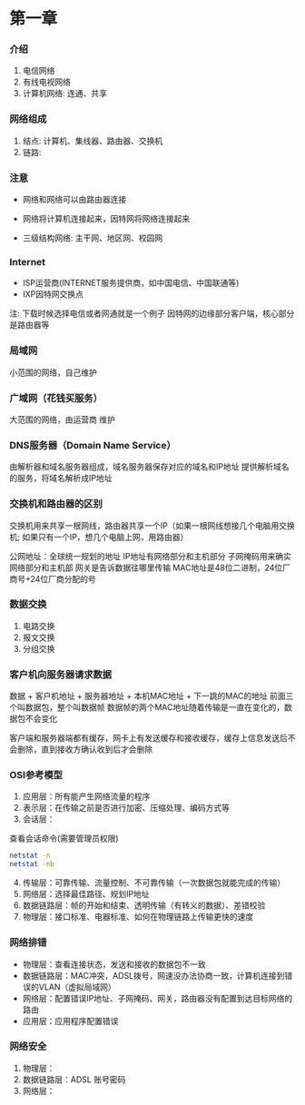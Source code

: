 # 第一章


### 介绍

1. 电信网络
2. 有线电视网络
3. 计算机网络: 连通、共享


### 网络组成

1. 结点: 计算机、集线器、路由器、交换机
2. 链路: 


### 注意

* 网络和网络可以由路由器连接
* 网络将计算机连接起来，因特网将网络连接起来

* 三级结构网络: 主干网、地区网、校园网


### Internet

* ISP运营商(INTERNET服务提供商，如中国电信、中国联通等)
* IXP因特网交换点

注: 下载时候选择电信或者网通就是一个例子
因特网的边缘部分客户端，核心部分是路由器等


### 局域网

小范围的网络，自己维护


### 广域网（花钱买服务）

大范围的网络，由运营商 维护


### DNS服务器（Domain Name Service）

由解析器和域名服务器组成，域名服务器保存对应的域名和IP地址
提供解析域名的服务，将域名解析成IP地址


### 交换机和路由器的区别

交换机用来共享一根网线，路由器共享一个IP（如果一根网线想接几个电脑用交换机; 如果只有一个IP，想几个电脑上网，用路由器）

公网地址：全球统一规划的地址
IP地址有网络部分和主机部分
子网掩码用来确实网络部分和主机部
网关是告诉数据往哪里传输
MAC地址是48位二进制，24位厂商号+24位厂商分配的号


### 数据交换

1. 电路交换
2. 报文交换
3. 分组交换


### 客户机向服务器请求数据

数据 + 客户机地址 + 服务器地址 + 本机MAC地址 + 下一跳的MAC的地址
前面三个叫数据包，整个叫数据帧
数据帧的两个MAC地址随着传输是一直在变化的，数据包不会变化

客户端和服务器端都有缓存，网卡上有发送缓存和接收缓存，缓存上信息发送后不会删除，直到接收方确认收到后才会删除


### OSI参考模型

1. 应用层：所有能产生网络流量的程序
2. 表示层：在传输之前是否进行加密、压缩处理、编码方式等
3. 会话层：

查看会话命令(需要管理员权限)

```sh
netstat -n
netstat -nb
```

4. 传输层：可靠传输、流量控制、不可靠传输（一次数据包就能完成的传输）
5. 网络层：选择最佳路径、规划IP地址
6. 数据链路层：帧的开始和结束、透明传输（有转义的数据）、差错校验
7. 物理层：接口标准、电器标准、如何在物理链路上传输更快的速度


### 网络排错

* 物理层：查看连接状态，发送和接收的数据包不一致
* 数据链路层：MAC冲突，ADSL拨号，网速没办法协商一致，计算机连接到错误的VLAN（虚拟局域网）
* 网络层：配置错误IP地址、子网掩码、网关，路由器没有配置到达目标网络的路由
* 应用层：应用程序配置错误


### 网络安全

1. 物理层：
2. 数据链路层：ADSL 账号密码
3. 网络层：
